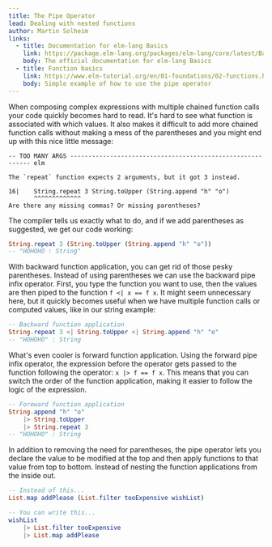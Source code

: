 ```yaml
---
title: The Pipe Operator
lead: Dealing with nested functions
author: Martin Solheim
links:
  - title: Documentation for elm-lang Basics
    link: https://package.elm-lang.org/packages/elm-lang/core/latest/Basics#(%3C|)
    body: The official documentation for elm-lang Basics
  - title: Function basics
    link: https://www.elm-tutorial.org/en/01-foundations/02-functions.html
    body: Simple example of how to use the pipe operator
---
```


When composing complex expressions with multiple chained function calls your code quickly becomes hard to read. It's hard to see what function is associated with which values. It also makes it difficult to add more chained function calls without making a mess of the parentheses and you might end up with this nice little message:

```
-- TOO MANY ARGS ----------------------------------------------------------- elm

The `repeat` function expects 2 arguments, but it got 3 instead.

16|    String.repeat 3 String.toUpper (String.append "h" "o")
       ^^^^^^^^^^^^^
Are there any missing commas? Or missing parentheses?
```

The compiler tells us exactly what to do, and if we add parentheses as suggested, we get our code working:

```Elm
String.repeat 3 (String.toUpper (String.append "h" "o"))
-- "HOHOHO : String"
```

With backward function application, you can get rid of those pesky parentheses. Instead of using parentheses we can use the backward pipe infix operator. First, you type the function you want to use, then the values are then piped to the function `f <| x == f x`. It might seem unnecessary here, but it quickly becomes useful when we have multiple function calls or computed values, like in our string example:

```Elm
-- Backward function application
String.repeat 3 <| String.toUpper <| String.append "h" "o"
-- "HOHOHO" : String
```

What's even cooler is forward function application. Using the forward pipe infix operator, the expression before the operator gets passed to the function following the operator: `x |> f == f x`. This means that you can switch the order of the function application, making it easier to follow the logic of the expression.

```Elm
-- Foreward function application
String.append "h" "o"
    |> String.toUpper
    |> String.repeat 3
-- "HOHOHO" : String
```

In addition to removing the need for parentheses, the pipe operator lets you declare the value to be modified at the top and then apply functions to that value from top to bottom. Instead of nesting the function applications from the inside out.

```Elm
-- Instead of this...
List.map addPlease (List.filter tooExpensive wishList)

-- You can write this...
wishList
    |> List.filter tooExpensive
    |> List.map addPlease
```
